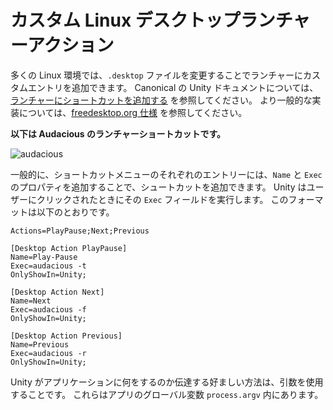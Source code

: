 # カスタム Linux デスクトップランチャーアクション

多くの Linux 環境では、`.desktop` ファイルを変更することでランチャーにカスタムエントリを追加できます。 Canonical の Unity ドキュメントについては、[ランチャーにショートカットを追加する](https://help.ubuntu.com/community/UnityLaunchersAndDesktopFiles#Adding_shortcuts_to_a_launcher) を参照してください。 より一般的な実装については、[freedesktop.org 仕様](https://specifications.freedesktop.org/desktop-entry-spec/1.1/ar01s11.html) を参照してください。

**以下は Audacious のランチャーショートカットです。**

![audacious](https://help.ubuntu.com/community/UnityLaunchersAndDesktopFiles?action=AttachFile&do=get&target=shortcuts.png)

一般的に、ショートカットメニューのそれぞれのエントリーには、`Name` と `Exec` のプロパティを追加することで、シュートカットを追加できます。 Unity はユーザーにクリックされたときにその `Exec` フィールドを実行します。 このフォーマットは以下のとおりです。

```plaintext
Actions=PlayPause;Next;Previous

[Desktop Action PlayPause]
Name=Play-Pause
Exec=audacious -t
OnlyShowIn=Unity;

[Desktop Action Next]
Name=Next
Exec=audacious -f
OnlyShowIn=Unity;

[Desktop Action Previous]
Name=Previous
Exec=audacious -r
OnlyShowIn=Unity;
```

Unity がアプリケーションに何をするのか伝達する好ましい方法は、引数を使用することです。 これらはアプリのグローバル変数 `process.argv` 内にあります。